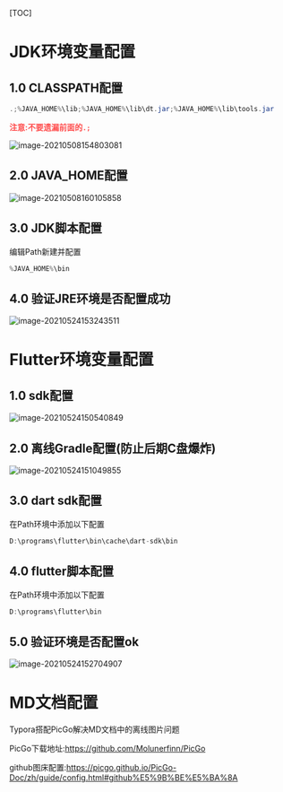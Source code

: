 [TOC]

# JDK环境变量配置

## 1.0 CLASSPATH配置

```java
.;%JAVA_HOME%\lib;%JAVA_HOME%\lib\dt.jar;%JAVA_HOME%\lib\tools.jar
```
<font color=#ff4d4d>**注意:不要遗漏前面的`.;`**</font>

![image-20210508154803081](https://raw.githubusercontent.com/yeguoqiang/PicRemote/master/commonimage-20210508154803081.png)

## 2.0 JAVA_HOME配置

![image-20210508160105858](https://raw.githubusercontent.com/yeguoqiang/PicRemote/master/common/image-20210508160105858.png)

## 3.0 JDK脚本配置

编辑Path新建并配置

```java
%JAVA_HOME%\bin
```

## 4.0 验证JRE环境是否配置成功

![image-20210524153243511](https://raw.githubusercontent.com/yeguoqiang/PicRemote/master/common/image-20210524153243511.png)

# Flutter环境变量配置

## 1.0 sdk配置

![image-20210524150540849](https://raw.githubusercontent.com/yeguoqiang/PicRemote/master/common/image-20210524150540849.png)

## 2.0 离线Gradle配置(防止后期C盘爆炸)

![image-20210524151049855](https://raw.githubusercontent.com/yeguoqiang/PicRemote/master/common/image-20210524151049855.png)

## 3.0 dart sdk配置

在Path环境中添加以下配置

```java
D:\programs\flutter\bin\cache\dart-sdk\bin
```

## 4.0 flutter脚本配置

在Path环境中添加以下配置

```java
D:\programs\flutter\bin
```

## 5.0 验证环境是否配置ok

![image-20210524152704907](https://raw.githubusercontent.com/yeguoqiang/PicRemote/master/common/image-20210524152704907.png)

# MD文档配置

Typora搭配PicGo解决MD文档中的离线图片问题

PicGo下载地址:https://github.com/Molunerfinn/PicGo

github图床配置:https://picgo.github.io/PicGo-Doc/zh/guide/config.html#github%E5%9B%BE%E5%BA%8A


